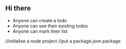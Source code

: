 ## Hi there

- Anyone can create a todo
- Anyone can see their existing todos
- Anyone can mark their list

//initialise a node project
//put a package.json package
